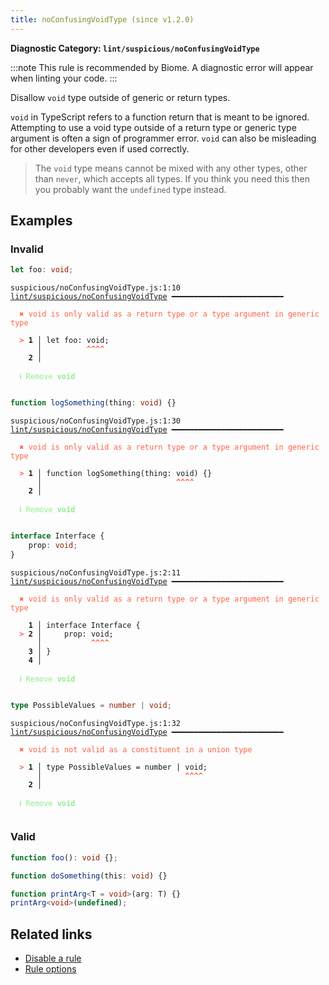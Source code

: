 ```yaml
---
title: noConfusingVoidType (since v1.2.0)
---
```


**Diagnostic Category: `lint/suspicious/noConfusingVoidType`**

:::note
This rule is recommended by Biome. A diagnostic error will appear when linting your code.
:::

Disallow `void` type outside of generic or return types.

`void` in TypeScript refers to a function return that is meant to be ignored. Attempting to use a void type outside of a return type or generic type argument is often a sign of programmer error. `void` can also be misleading for other developers even if used correctly.

>The `void` type means cannot be mixed with any other types, other than `never`, which accepts all types.
If you think you need this then you probably want the `undefined` type instead.


## Examples

### Invalid

```ts
let foo: void;
```

<pre class="language-text"><code class="language-text">suspicious/noConfusingVoidType.js:1:10 <a href="https://biomejs.dev/linter/rules/no-confusing-void-type">lint/suspicious/noConfusingVoidType</a> ━━━━━━━━━━━━━━━━━━━━━━━━━

<strong><span style="color: Tomato;">  </span></strong><strong><span style="color: Tomato;">✖</span></strong> <span style="color: Tomato;">void is only valid as a return type or a type argument in generic type</span>
  
<strong><span style="color: Tomato;">  </span></strong><strong><span style="color: Tomato;">&gt;</span></strong> <strong>1 │ </strong>let foo: void;
   <strong>   │ </strong>         <strong><span style="color: Tomato;">^</span></strong><strong><span style="color: Tomato;">^</span></strong><strong><span style="color: Tomato;">^</span></strong><strong><span style="color: Tomato;">^</span></strong>
    <strong>2 │ </strong>
  
<strong><span style="color: lightgreen;">  </span></strong><strong><span style="color: lightgreen;">ℹ</span></strong> <span style="color: lightgreen;">Remove </span><span style="color: lightgreen;"><strong>void</strong></span>
  
</code></pre>

```ts
function logSomething(thing: void) {}
```

<pre class="language-text"><code class="language-text">suspicious/noConfusingVoidType.js:1:30 <a href="https://biomejs.dev/linter/rules/no-confusing-void-type">lint/suspicious/noConfusingVoidType</a> ━━━━━━━━━━━━━━━━━━━━━━━━━

<strong><span style="color: Tomato;">  </span></strong><strong><span style="color: Tomato;">✖</span></strong> <span style="color: Tomato;">void is only valid as a return type or a type argument in generic type</span>
  
<strong><span style="color: Tomato;">  </span></strong><strong><span style="color: Tomato;">&gt;</span></strong> <strong>1 │ </strong>function logSomething(thing: void) {}
   <strong>   │ </strong>                             <strong><span style="color: Tomato;">^</span></strong><strong><span style="color: Tomato;">^</span></strong><strong><span style="color: Tomato;">^</span></strong><strong><span style="color: Tomato;">^</span></strong>
    <strong>2 │ </strong>
  
<strong><span style="color: lightgreen;">  </span></strong><strong><span style="color: lightgreen;">ℹ</span></strong> <span style="color: lightgreen;">Remove </span><span style="color: lightgreen;"><strong>void</strong></span>
  
</code></pre>

```ts
interface Interface {
    prop: void;
}
```

<pre class="language-text"><code class="language-text">suspicious/noConfusingVoidType.js:2:11 <a href="https://biomejs.dev/linter/rules/no-confusing-void-type">lint/suspicious/noConfusingVoidType</a> ━━━━━━━━━━━━━━━━━━━━━━━━━

<strong><span style="color: Tomato;">  </span></strong><strong><span style="color: Tomato;">✖</span></strong> <span style="color: Tomato;">void is only valid as a return type or a type argument in generic type</span>
  
    <strong>1 │ </strong>interface Interface {
<strong><span style="color: Tomato;">  </span></strong><strong><span style="color: Tomato;">&gt;</span></strong> <strong>2 │ </strong>    prop: void;
   <strong>   │ </strong>          <strong><span style="color: Tomato;">^</span></strong><strong><span style="color: Tomato;">^</span></strong><strong><span style="color: Tomato;">^</span></strong><strong><span style="color: Tomato;">^</span></strong>
    <strong>3 │ </strong>}
    <strong>4 │ </strong>
  
<strong><span style="color: lightgreen;">  </span></strong><strong><span style="color: lightgreen;">ℹ</span></strong> <span style="color: lightgreen;">Remove </span><span style="color: lightgreen;"><strong>void</strong></span>
  
</code></pre>

```ts
type PossibleValues = number | void;
```

<pre class="language-text"><code class="language-text">suspicious/noConfusingVoidType.js:1:32 <a href="https://biomejs.dev/linter/rules/no-confusing-void-type">lint/suspicious/noConfusingVoidType</a> ━━━━━━━━━━━━━━━━━━━━━━━━━

<strong><span style="color: Tomato;">  </span></strong><strong><span style="color: Tomato;">✖</span></strong> <span style="color: Tomato;">void is not valid as a constituent in a union type</span>
  
<strong><span style="color: Tomato;">  </span></strong><strong><span style="color: Tomato;">&gt;</span></strong> <strong>1 │ </strong>type PossibleValues = number | void;
   <strong>   │ </strong>                               <strong><span style="color: Tomato;">^</span></strong><strong><span style="color: Tomato;">^</span></strong><strong><span style="color: Tomato;">^</span></strong><strong><span style="color: Tomato;">^</span></strong>
    <strong>2 │ </strong>
  
<strong><span style="color: lightgreen;">  </span></strong><strong><span style="color: lightgreen;">ℹ</span></strong> <span style="color: lightgreen;">Remove </span><span style="color: lightgreen;"><strong>void</strong></span>
  
</code></pre>

### Valid

```ts
function foo(): void {};
```

```ts
function doSomething(this: void) {}
```

```ts
function printArg<T = void>(arg: T) {}
printArg<void>(undefined);
```

## Related links

- [Disable a rule](/linter/#disable-a-lint-rule)
- [Rule options](/linter/#rule-options)

